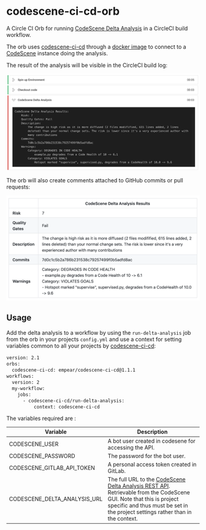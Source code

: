 # codescene-ci-cd-orb
A Circle CI Orb for running [CodeScene Delta Analysis](https://docs.enterprise.codescene.io/versions/3.2.3/guides/delta/automated-delta-analyses.html#) in a CircleCI build workflow.

The orb uses [codescene-ci-cd](https://github.com/empear-analytics/codescene-ci-cd) through a [docker image](https://hub.docker.com/r/empear/codescene-ci-cd) to connect to a [CodeScene](https://empear.com/how-it-works/) instance doing the analysis. 

The result of the analysis will be visible in the CircleCI build log:


![CircleCI failing build](circleci-fail.png)


The orb will also create comments attached to GitHub commits or pull requests:

![GitHub comment](github-comment.png)


## Usage

Add the delta analysis to a workflow by using the `run-delta-analysis` job from the orb in your projects `config.yml` and use a context for setting variables common to all your projects by [codescene-ci-cd](https://github.com/empear-analytics/codescene-ci-cd):
```
version: 2.1
orbs:
  codescene-ci-cd: empear/codescene-ci-cd@1.1.1
workflows:
  version: 2
  my-workflow:
    jobs:
      - codescene-ci-cd/run-delta-analysis:
          context: codescene-ci-cd
```

The variables required are :

| Variable | Description |
| ------------- |-------------|
| CODESCENE_USER | A bot user created in codesene for accessing the API. |
| CODESCENE_PASSWORD | The password for the bot user. 
| CODESCENE_GITLAB_API_TOKEN | A personal access token created in GitLab. |
| CODESCENE_DELTA_ANALYSIS_URL | The full URL to the [CodeScene Delta Analysis REST API](https://docs.enterprise.codescene.io/versions/3.2.3/guides/delta/automated-delta-analyses.html#the-rest-api-for-delta-analyses). Retrievable from the CodeScene GUI. Note that this is project specific and thus must be set in the project settings rather than in the context.|
